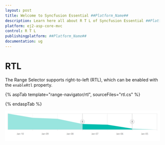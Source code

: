 ```yaml
---
layout: post
title: Welcome to Syncfusion Essential ##Platform_Name##
description: Learn here all about R T L of Syncfusion Essential ##Platform_Name## widgets based on HTML5 and jQuery.
platform: ej2-asp-core-mvc
control: R T L
publishingplatform: ##Platform_Name##
documentation: ug
---
```



# RTL

The Range Selector supports right-to-left (RTL), which can be enabled with the `enableRtl` property.

{% aspTab template="range-navigator/rtl", sourceFiles="rtl.cs" %}

{% endaspTab %}

![RTL](images/rtl.png)